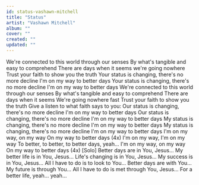 ```yaml
---
id: status-vashawn-mitchell
title: "Status"
artist: "Vashawn Mitchell"
album: ""
cover: ""
created: ""
updated: ""
---
```


We're connected to this world through our senses
By what's tangible and easy to comprehend
There are days when it seems we're going nowhere
Trust your faith to show you the truth
Your status is changing, there's no more decline
I'm on my way to better days
Your status is changing, there's no more decline
I'm on my way to better days
We're connected to this world through our senses
By what's tangible and easy to comprehend
There are days when it seems
We're going nowhere fast
Trust your faith to show you the truth
Give a listen to what faith says to you:
Our status is changing, there's no more decline
I'm on my way to better days
Our status is changing, there's no more decline
I'm on my way to better days
My status is changing, there's no more decline
I'm on my way to better days
My status is changing, there's no more decline
I'm on my way to better days
I'm on my way, on my way
On my way to better days
(4x)
I'm on my way, I'm on my way
To better, to better, to better days, yeah...
I'm on my way, on my way
On my way to better days
(4x)
[Solo]
Better days are in You, Jesus...
My better life is in You, Jesus...
Life's changing is in You, Jesus...
My success is in You, Jesus...
All I have to do is to look to You...
Better days are with You...
My future is through You...
All I have to do is met through You, Jesus...
For a better life, yeah... yeah...
